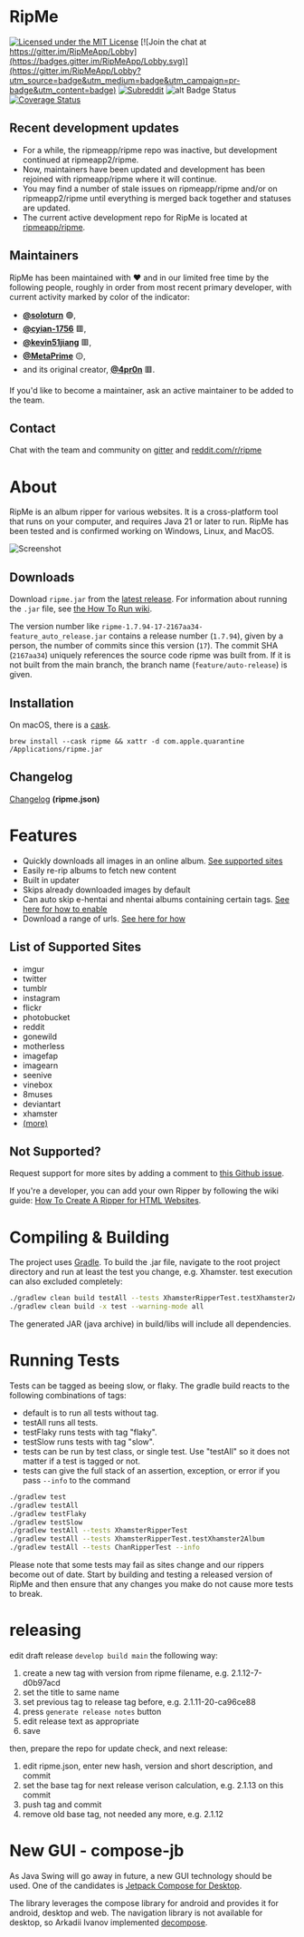# RipMe

[![Licensed under the MIT License](https://img.shields.io/badge/License-MIT-blue.svg)](/LICENSE.txt)
[![Join the chat at https://gitter.im/RipMeApp/Lobby](https://badges.gitter.im/RipMeApp/Lobby.svg)](https://gitter.im/RipMeApp/Lobby?utm_source=badge&utm_medium=badge&utm_campaign=pr-badge&utm_content=badge)
[![Subreddit](https://img.shields.io/badge/discuss-on%20reddit-blue.svg)](https://www.reddit.com/r/ripme/)
![alt Badge Status](https://github.com/ripmeapp2/ripme/actions/workflows/gradle.yml/badge.svg)
[![Coverage Status](https://coveralls.io/repos/github/RipMeApp/ripme/badge.svg?branch=main)](https://coveralls.io/github/RipMeApp/ripme?branch=main)

## Recent development updates

- For a while, the ripmeapp/ripme repo was inactive, but development continued at ripmeapp2/ripme.
- Now, maintainers have been updated and development has been rejoined with ripmeapp/ripme where it will continue.
- You may find a number of stale issues on ripmeapp/ripme and/or on ripmeapp2/ripme until everything is merged back together and statuses are updated.
- The current active development repo for RipMe is located at [ripmeapp/ripme](https://github.com/ripmeapp/ripme/).

## Maintainers

RipMe has been maintained with ♥️ and in our limited free time by the following
people, roughly in order from most recent primary developer, with current
activity marked by color of the indicator:

- **[@soloturn](https://github.com/soloturn)** 🟢,
- **[@cyian-1756](https://github.com/cyian-1756)** 🟥,
- **[@kevin51jiang](https://github.com/kevin51jiang)** 🟥,
- **[@MetaPrime](https://github.com/metaprime)** 🟡,
- and its original creator, **[@4pr0n](https://github.com/4pr0n)** 🟥.

If you'd like to become a maintainer, ask an active maintainer to be added to the team.

## Contact

Chat with the team and community on [gitter](https://gitter.im/RipMeApp/Lobby) and [reddit.com/r/ripme](https://www.reddit.com/r/ripme/)

# About

RipMe is an album ripper for various websites. It is a cross-platform tool that runs on your computer, and
requires Java 21 or later to run. RipMe has been tested and is confirmed working on Windows, Linux, and MacOS.

![Screenshot](https://i.imgur.com/UCQNjeg.png)

## Downloads

Download `ripme.jar` from the [latest release](https://github.com/ripmeapp2/ripme/releases). For information about running the `.jar` file, see
[the How To Run wiki](https://github.com/ripmeapp/ripme/wiki/How-To-Run-RipMe).

The version number like `ripme-1.7.94-17-2167aa34-feature_auto_release.jar` contains a release number (`1.7.94`), given by
a person, the number of commits since this version (`17`). The commit SHA (`2167aa34`) uniquely references the
source code ripme was built from. If it is not built from the main branch, the branch name (`feature/auto-release`) is
given.

## Installation

On macOS, there is a [cask](https://github.com/Homebrew/homebrew-cask/blob/master/Casks/ripme.rb).

```
brew install --cask ripme && xattr -d com.apple.quarantine /Applications/ripme.jar
```

## Changelog

[Changelog](/ripme.json) **(ripme.json)**

# Features

- Quickly downloads all images in an online album. [See supported sites](https://github.com/ripmeapp/ripme/wiki/Supported-Sites)
- Easily re-rip albums to fetch new content
- Built in updater
- Skips already downloaded images by default
- Can auto skip e-hentai and nhentai albums containing certain tags. [See here for how to enable](https://github.com/RipMeApp/ripme/wiki/Config-options#nhentaiblacklisttags)
- Download a range of urls. [See here for how](https://github.com/RipMeApp/ripme/wiki/How-To-Run-RipMe#downloading-a-url-range)

## List of Supported Sites

- imgur
- twitter
- tumblr
- instagram
- flickr
- photobucket
- reddit
- gonewild
- motherless
- imagefap
- imagearn
- seenive
- vinebox
- 8muses
- deviantart
- xhamster
- [(more)](https://github.com/ripmeapp/ripme/wiki/Supported-Sites)

## Not Supported?

Request support for more sites by adding a comment to [this Github issue](https://github.com/RipMeApp/ripme/issues/38).

If you're a developer, you can add your own Ripper by following the wiki guide:
[How To Create A Ripper for HTML Websites](https://github.com/ripmeapp/ripme/wiki/How-To-Create-A-Ripper-for-HTML-websites).

# Compiling & Building

The project uses [Gradle](https://gradle.org). To build the .jar file,
navigate to the root project directory and run at least the test you
change, e.g. Xhamster. test execution can also excluded completely:

```bash
./gradlew clean build testAll --tests XhamsterRipperTest.testXhamster2Album
./gradlew clean build -x test --warning-mode all
```

The generated JAR (java archive) in build/libs will include all
dependencies.

# Running Tests

Tests can be tagged as beeing slow, or flaky. The gradle build reacts to
the following combinations of tags:

- default is to run all tests without tag.
- testAll runs all tests.
- testFlaky runs tests with tag "flaky".
- testSlow runs tests with tag "slow".
- tests can be run by test class, or single test. Use "testAll" so it does
  not matter if a test is tagged or not.
- tests can give the full stack of an assertion, exception, or error if you pass `--info` to the command

```bash
./gradlew test
./gradlew testAll
./gradlew testFlaky
./gradlew testSlow
./gradlew testAll --tests XhamsterRipperTest
./gradlew testAll --tests XhamsterRipperTest.testXhamster2Album
./gradlew testAll --tests ChanRipperTest --info
```

Please note that some tests may fail as sites change and our rippers
become out of date. Start by building and testing a released version
of RipMe and then ensure that any changes you make do not cause more
tests to break.

# releasing
edit draft release `develop build main` the following way:
1. create a new tag with version from ripme filename, e.g. 2.1.12-7-d0b97acd
1. set the title to same name
1. set previous tag to release tag before, e.g.  2.1.11-20-ca96ce88
1. press `generate release notes` button
1. edit release text as appropriate
1. save

then, prepare the repo for update check, and next release:
1. edit ripme.json, enter new hash, version and short description, and commit
1. set the base tag for next release verison calculation, e.g. 2.1.13 on this commit
1. push tag and commit
1. remove old base tag, not needed any more, e.g. 2.1.12

# New GUI - compose-jb
As Java Swing will go away in future, a new GUI technology should be used. One of the
candidates is [Jetpack Compose for Desktop](https://github.com/JetBrains/compose-jb/).

The library leverages the compose library for android and provides it for android,
desktop and web. The navigation library is not available for desktop, so Arkadii Ivanov
implemented
[decompose](https://proandroiddev.com/a-comprehensive-hundred-line-navigation-for-jetpack-desktop-compose-5b723c4f256e).
